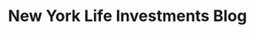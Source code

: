 ---
templateKey: 'portfolio-post'
title: New York Life Investments Blog
description: A responsive WordPress theme built from scratch.
projectUrl: https://mainstayinvestmentsblog.com
blogpostUrl: null
image: /img/mainstay-investments-blog-wordpress-screenshot.jpg
imageAlt: new york life investments blog screenshot
summary: >- 
  This project was developed for New York Life Investments to serve as the main marketing hub for up-to-date investment insights. My role in this project was Lead Developer, where I was responsible for all aspects of development (project architecture, technologies used, development team workflow, custom plugins, maintenance, etc.) and to help onboard the use of WordPress as marketing tool. I worked closely with the design team and content marketing team to reason about responsive UI/UX, customize dashboard functionality to streamline internal productivity, and to optimize peformance for our mobile users through responsive images, lazy loading, and to avoid using bloated thrid party plugins and build them by hand instead.
techlist:
  - name: WordPress
  - name: Advanced Custom Fields
  - name: PHP
  - name: Javascript
  - name: jQuery & AJAX
  - name: Gulp
  - name: Browser-sync
  - name: SASS/SCSS
  - name: HTML
  - name: Git
  - name: Eloqua
  - name: Pagely Hosting
  - name: Google Analytics
---